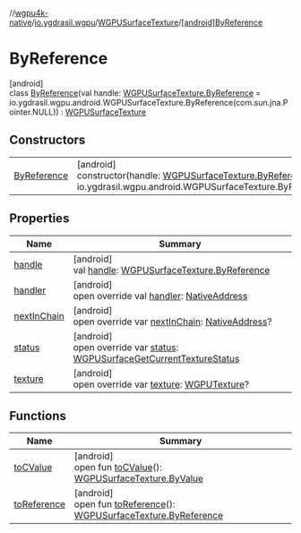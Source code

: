 //[wgpu4k-native](../../../../index.md)/[io.ygdrasil.wgpu](../../index.md)/[WGPUSurfaceTexture](../index.md)/[[android]ByReference](index.md)

# ByReference

[android]\
class [ByReference](index.md)(val handle: [WGPUSurfaceTexture.ByReference](../../../io.ygdrasil.wgpu.android/-w-g-p-u-surface-texture/-by-reference/index.md) = io.ygdrasil.wgpu.android.WGPUSurfaceTexture.ByReference(com.sun.jna.Pointer.NULL)) : [WGPUSurfaceTexture](../index.md)

## Constructors

| | |
|---|---|
| [ByReference](-by-reference.md) | [android]<br>constructor(handle: [WGPUSurfaceTexture.ByReference](../../../io.ygdrasil.wgpu.android/-w-g-p-u-surface-texture/-by-reference/index.md) = io.ygdrasil.wgpu.android.WGPUSurfaceTexture.ByReference(com.sun.jna.Pointer.NULL)) |

## Properties

| Name | Summary |
|---|---|
| [handle](handle.md) | [android]<br>val [handle](handle.md): [WGPUSurfaceTexture.ByReference](../../../io.ygdrasil.wgpu.android/-w-g-p-u-surface-texture/-by-reference/index.md) |
| [handler](handler.md) | [android]<br>open override val [handler](handler.md): [NativeAddress](../../../ffi/-native-address/index.md) |
| [nextInChain](next-in-chain.md) | [android]<br>open override var [nextInChain](next-in-chain.md): [NativeAddress](../../../ffi/-native-address/index.md)? |
| [status](status.md) | [android]<br>open override var [status](status.md): [WGPUSurfaceGetCurrentTextureStatus](../../-w-g-p-u-surface-get-current-texture-status/index.md) |
| [texture](texture.md) | [android]<br>open override var [texture](texture.md): [WGPUTexture](../../-w-g-p-u-texture/index.md)? |

## Functions

| Name | Summary |
|---|---|
| [toCValue](../[android]to-c-value.md) | [android]<br>open fun [toCValue](../[android]to-c-value.md)(): [WGPUSurfaceTexture.ByValue](../../../io.ygdrasil.wgpu.android/-w-g-p-u-surface-texture/-by-value/index.md) |
| [toReference](../to-reference.md) | [android]<br>open fun [toReference](../to-reference.md)(): [WGPUSurfaceTexture.ByReference](../../../io.ygdrasil.wgpu.android/-w-g-p-u-surface-texture/-by-reference/index.md) |